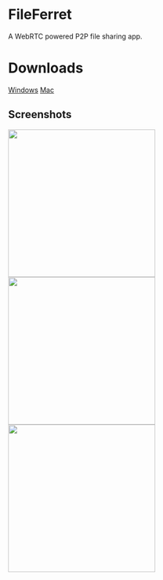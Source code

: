 # FileFerret

A WebRTC powered P2P file sharing app.

# Downloads

[Windows](https://mega.nz/#!AcM2EChC!PXAnCxU7QUo8pbtgeEPFUSKxytrIdjng8-UpN34y8ZU)
[Mac](https://mega.nz/#!YNtVEKQJ!EYwYFB7BQ0ZYOeZm0IrrxLefhYKnMbs-DCx1K86wdYU)

## Screenshots
<img src="https://github.com/wski/FileFerret/blob/master/gh/Screen%20Shot%202018-09-11%20at%209.19.20%20PM.png?raw=true" height="300px" />
<img src="https://github.com/wski/FileFerret/blob/master/gh/Screen%20Shot%202018-09-11%20at%209.19.13%20PM.png?raw=true" height="300px" />
<img src="https://github.com/wski/FileFerret/blob/master/gh/Screen%20Shot%202018-09-11%20at%209.19.29%20PM.png?raw=true" height="300px" />

